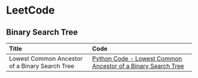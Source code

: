 # LeetCode

## Binary Search Tree
 
| Title | Code |
| :--- | :--- |
| Lowest Common Ancestor of a Binary Search Tree | [Python Code - Lowest Common Ancestor of a Binary Search Tree](https://github.com/WhatNextAlgo/LeetCode/blob/main/LeetCode-50/BinarySearchTree/235.%20Lowest%20Common%20Ancestor%20of%20a%20Binary%20Search%20Tree.py) |

